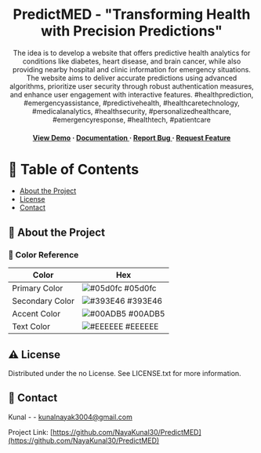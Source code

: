 <div align='center'>


<h1>PredictMED - "Transforming Health with Precision Predictions"</h1>
<p>The idea is to develop a website that offers predictive health analytics for conditions like diabetes, heart disease, and brain cancer, while also providing nearby hospital and clinic information for emergency situations. The website aims to deliver accurate predictions using advanced algorithms, prioritize user security through robust authentication measures, and enhance user engagement with interactive features. #healthprediction, #emergencyassistance, #predictivehealth, #healthcaretechnology, #medicalanalytics, #healthsecurity, #personalizedhealthcare, #emergencyresponse, #healthtech, #patientcare</p>

<h4> <a href=https://nayakunal30.github.io/PredictMED/>View Demo</a> <span> · </span> <a href="https://github.com/NayaKunal30/PredictMED/blob/master/README.md"> Documentation </a> <span> · </span> <a href="https://github.com/NayaKunal30/PredictMED/issues"> Report Bug </a> <span> · </span> <a href="https://github.com/NayaKunal30/PredictMED/issues"> Request Feature </a> </h4>


</div>

# :notebook_with_decorative_cover: Table of Contents

- [About the Project](#star2-about-the-project)
- [License](#warning-license)
- [Contact](#handshake-contact)


## :star2: About the Project

### :art: Color Reference
| Color | Hex |
| --------------- | ---------------------------------------------------------------- |
| Primary Color | ![#05d0fc](https://via.placeholder.com/10/05d0fc?text=+) #05d0fc |
| Secondary Color | ![#393E46](https://via.placeholder.com/10/393E46?text=+) #393E46 |
| Accent Color | ![#00ADB5](https://via.placeholder.com/10/00ADB5?text=+) #00ADB5 |
| Text Color | ![#EEEEEE](https://via.placeholder.com/10/EEEEEE?text=+) #EEEEEE |

## :warning: License

Distributed under the no License. See LICENSE.txt for more information.

## :handshake: Contact

Kunal - - kunalnayak3004@gmail.com

Project Link: [https://github.com/NayaKunal30/PredictMED](https://github.com/NayaKunal30/PredictMED)

